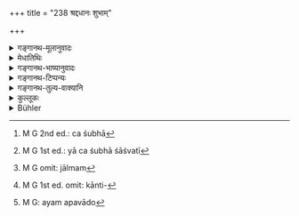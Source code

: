 +++
title = "238 श्रद्दधानः शुभाम्"

+++

<details><summary>गङ्गानथ-मूलानुवादः</summary>

One imbued with faith may acquire excellent learning even from a lowly person, special law even from the lowest, and the gem of a wife even from a base family.—(238)
</details>

<details><summary>मेधातिथिः</summary>

**श्रद्दधान** आस्तिक्योपगृहीतान्तरात्माभियुक्तो यः शिष्यः स **शुभां विद्यां** न्यायशास्त्रादितर्कविद्याम् । अथ वा या शोभते केवलं सा विशद-काव्य-भरतादि-विद्या-विभूषिता, मन्त्र-विद्या वा न धर्मोपयोगिनी, ताम् **अवराद् अपि** हीनजातीयाद् **अप्य् आददीत** शिक्षते ।+++(5)+++ 

- न त्व् अत्र **शुभा** वेदविद्या वेदितव्या, आपदि विधिर् भविष्यति (म्ध् २.२४१), अनापदि तु नैवेष्यते । या त्व् अशुभा[^५६६] शाम्भवी[^५६७] मायाकुहकादि वा तां न क्वचित् ।+++(4)+++ 


[^५६७]:
     M G 1st ed.: yā ca śubhā śāśvatī


[^५६६]:
     M G 2nd ed.: ca śubhā 

- **अन्त्यश्** चाण्डालस् तस्माद् अपि यः **परो धर्मः** श्रुति-स्मृत्य्-अपेक्षया परो ऽन्यो लौकिकः । धर्म-शब्दो व्यवस्थायाम् अपि प्रयुज्यते । "एषो ऽत्र धर्मः" इति यदि चण्डालो ऽपि ब्रूते- "अत्र प्रदेशे मा चिरं स्था," "मा वास्मिन्न् अम्भसि स्नासीः," "एषो ऽत्र ग्रामीणानां धर्मो राज्ञा कृता वा मर्यादा" इति । न चैवं मन्तव्यम्- "उपाध्यायवचनं मया कर्तव्यं धिक् चाण्डालं जाल्मं[^५६८] यो मां नियुङ्क्ते" इति । 


[^५६८]:
     M G omit: jālmam

- न पुनर् इयं बुद्धिः कर्तव्या- **परो धर्मो** ब्रह्मतत्त्वज्ञानम् । न हि चण्डालादेस् तत्परिज्ञानसंभवः, वेदार्थवित्त्वाभावात् । न चान्यतस् तत्संबवः । न हि वृश्चिक-मन्त्राक्षर-वद् ब्रह्मोपदेशो ऽस्ति । 

- **स्त्रीरत्नम्** इव । स्त्री चासौ रत्नं च तद् इति वा । "उपमितं व्याघ्रादिभिः" (पाण् २.१.५६) "विशेषणं विशेष्येन" (पाण् २.१.५७) इति वा । यदा यत्किंचिद् उत्कृष्टं वस्तु तद् रत्नम् उच्यते तदा विशेषणम् इति । अथ तु मरकत-पद्मरागादीन्य् एव रत्न-शब्द-वाच्यान्य् उत्कर्ष-सामान्याद् अन्यत्र प्रयोगः, तदोपमितम् इति । या स्त्री कान्ति-संस्थान-लावण्यातिशयवती[^५६९] अथ दान्य-बहु-धन-सुतादि-शुभ-लक्षणा सा **दुष्कुलाद्** +धीन-क्रियादेर् अप्य् आनेया । "अब्राह्मणात्" (म्ध् २.२४१) इत्य् अस्य विधेर् अयम् उपोद्घातः[^५७०] । अलाबेन तु प्रदर्शितः ॥ २.२३८ ॥


[^५७०]:
     M G: ayam apavādo


[^५६९]:
     M G 1st ed. omit: kānti-
</details>

<details><summary>गङ्गानथ-भाष्यानुवादः</summary>

‘*Imbued with faith*’—the pupil who is devoted, having his innermost soul imbued with trust in the scriptures.

‘*Excellent learning*,’—*i.e*., the science of reasoning as propounded in the Nyāya-śāstra, etc.; or, it may mean ‘that which duly shines,’
*i.e*., good poetry and poetics as propounded by Bharata and other
writers; or, it may mean the ‘science of incantations,’ which is of no use regarding *Dharma*.

Such learning one might ‘*acquire*’—learn—‘*even from the lowly person*,’—*i.e*., from a person born of a lower caste. ‘*excellent learning*’ here should not be taken as the ‘Vedic Science’; for even though in abnormal times of distress the learning of the Veda from lower castes may be permitted—as we shall find later on (Verse 241), yet it cannot be permitted in normal times. That learning which is ‘*not excellent*,’—such as the science of magic, etc.—one should not learn at all.

‘*Lowest*’ is the Cāṇḍāla; from him even, one may learn the ‘*special law*,’—*i.e*., law other than that expounded in *Śrutis* and *Smṛtis; i.e*., law relating to ordinary worldly matters. The term ‘*dharma*,’ ‘*law*,’ is also used in the sense of *rule*. The sense thus is that—if even a Cāṇḍāla should say—‘such is the rule here,’—‘do not stay here for long,’—‘do not bathe in this water,’—‘such is the custom among the people of the village,’—‘such is the restriction imposed by the king,’—then one should not think that he should obey only the words of his Preceptor and he need not pay any heed to those of a *Cāṇḍāla* who has dared to advise him.

We should not take the term ‘special law’ to mean ‘the knowledge of truth regarding Brahman’; because it is not possible to acquire this knowledge from the Cāṇḍāla and such people, for the simple reason that they are ignorant of the Veda; and from no other source such knowledge can be derived; specially as the teaching of Brahman is not like the teaching of incantations for the cure of scorpion-bite, etc.

‘*Gem of a wife*,’—the wife who is like a gem; the compound being based upon similitude, according to Pāṇini 2.1.56; or, it may be explained according to Pāṇini 2.1.57 (the meaning being the ‘gem-like wife’). If the term ‘gem’ be taken in the sense *of any good thing*, then the compound is according to 2.1.57; if, on the other hand, the term ‘*gem*’ be taken as standing only for the emerald, the ruby and other precious stones,—and it is applied to other things only on account of their
*excellence*, in which they resemble precious stones,—then the compound
would fall under 2.1.56. The meaning is that if a girl happens to be possessed of a well-formed figure and a charming complexion, and she happens to bear auspicious signs indicative of the possession of much wealth in cash and kind, and the possibility of bearing many children and so forth,—then she should be married, even though she belong to a ‘*base family*,’—a family wanting in the due performance of religious acts, etc.

This forms an introduction to what is going to be enjoined under 241 *et seq*. (in connection with abnormal times); and what is here permitted is only when other sources are not available.—(238)
</details>

<details><summary>गङ्गानथ-टिप्पन्यः</summary>

‘*Param dharmam*’—‘Special law, *i*. *e*., law other than that expounded
in the *Śrutis* and *Smṛtis*; *i.e*., that relating to ordinary worldly
matters’ (Medhātithi, Govindarāja and Rāghavānanda);—‘the means of
obtaining final liberation’ (Kullūka), which view is noted and rejected
by Medhātithi.

‘*Duṣkulādapi*’—‘Family wanting in the due perfohnance of religious
acts’ (Medhātitlii);—‘Family lower than one’s own’ (Kullūka);—‘Family of
a potter or such other low castes’ (Govindarāja).

This verse is quoted in *Vīramitrodaya* (Saṃskāra, p. 514) in support of
the view that learning may be acquired even from persons of lower
grades;—in *Smṛticandrikā* (Saṃskāra, p. 144);—and in *Saṃskāramayūkha*
(p. 52).
</details>

<details><summary>गङ्गानथ-तुल्य-वाक्यानि</summary>

*Āpastamba Dharmasūtra* (2.29.11),—‘That knowledge whioh rests in women
and Śūdras.’

*Mahābhārata* (12.165.31).—(Same as Manu.)
</details>

<details><summary>कुल्लूकः</summary>

श्रद्धायुक्तः शुभां दृष्ट-शक्तिं गारुडादि-विद्याम् अवराच् छूद्रादपि गृह्णीयात् । अन्त्यश् चाण्डालस् तस्माद् अपि जाति-स्मरादेर् विहित-योग-प्रकर्षात् दुष्-कृत-शेषोपभोगार्थम् अवाप्त-चाण्डाल-जन्मनः परं धर्म मोक्षोपायम् आत्म-ज्ञानम् आददीत । तथा अज्ञानम् एवोपक्रम्य मोक्ष-धर्मे "प्राप्य ज्ञानं ब्राह्मणात् क्षत्रियाद् वैश्याच् छूद्राद् अपि नीचाद् अभीक्ष्णं श्रद्धातव्यं श्रद्दधानेन नित्यम् । " न श्रद्धिनं प्रति जन्म-मृत्यु-विशेषता ।

मेधातिथिस्तु " श्रुतिस्मृत्यपेक्षया परो धर्मों लौकिकः । धर्मशब्दो व्यवस्थायामपि युज्यते। यदि चाण्डालोऽपि 'अत्र प्रदेशे माचिरं स्था, मा चास्मिन्नम्भसि स्नासीः' इति वदति तमपि धर्ममनुतिष्ठेत् " ।

“प्रागल्भ्याल् लौकिकं वस्तु  
परं धर्मम् इति ब्रुवन् ।  
चित्रं तथापि सर्वत्र  
श्लाघ्यो मेधातिथिः सताम् ॥'

स्त्रीरत्नं आत्मापेक्षया निकृष्ट-कुलाआपि परिणेतुं स्वीकुर्यात् ॥ २३८ ॥
</details>

<details><summary>Bühler</summary>

238	He who possesses faith may receive pure learning even from a man of lower caste, the highest law even from the lowest, and an excellent wife even from a base family.
</details>
